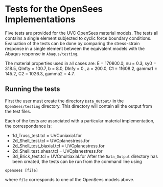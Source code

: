 # Tests for the OpenSees Implementations

Five tests are provided for the UVC OpenSees material models.
The tests all contains a single element subjected to cyclic force boundary conditions.
Evaluation of the tests can be done by comparing the stress-strain response in a single element between the equivalent models with the Abaqus response in `Abaqus/testing`.

The material properties used in all cases are:
E = 170800.0, nu = 0.3, sy0 = 318.5, QInfty = 100.7, b = 8.0, DInfy = 0., a = 200.0, C1 = 11608.2, gamma1 = 145.2, C2 = 1026.3, gamma2 = 4.7.

## Running the tests

First the user must create the directory `Data_Output/` in the `OpenSees/testing` directory.
This directory will contain all the output from the test files.

Each of the tests are associated with a particular material implementation, the correspondance is:
- 1d_Truss_test.tcl = UVCuniaxial.for
- 2d_Shell_test.tcl = UVCplanestress.for
- 2d_Shell_test_biaxial.tcl = UVCplanestress.for
- 2d_Shell_test_shear.tcl = UVCplanestress.for
- 3d_Brick_test.tcl = UVCmultiaxial.for
After the `Data_Output` directory has been created, the tests can be run from the command line using
```
opensees [file]
```
where `file` corresponds to one of the OpenSees models above.
